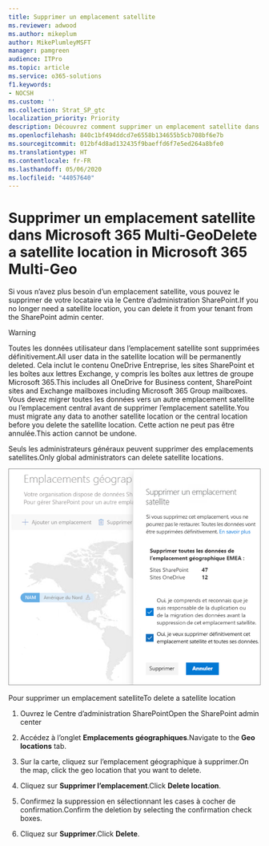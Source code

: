```yaml
---
title: Supprimer un emplacement satellite
ms.reviewer: adwood
ms.author: mikeplum
author: MikePlumleyMSFT
manager: pamgreen
audience: ITPro
ms.topic: article
ms.service: o365-solutions
f1.keywords:
- NOCSH
ms.custom: ''
ms.collection: Strat_SP_gtc
localization_priority: Priority
description: Découvrez comment supprimer un emplacement satellite dans Microsoft 365 Multi-Geo.
ms.openlocfilehash: 840c1bf494ddcd7e6558b134655b5cb708bf6e7b
ms.sourcegitcommit: 012bf4d8ad132435f9baeffd6f7e5ed264a8bfe0
ms.translationtype: HT
ms.contentlocale: fr-FR
ms.lasthandoff: 05/06/2020
ms.locfileid: "44057640"
---
```

# <a name="delete-a-satellite-location-in-microsoft-365-multi-geo"></a><span data-ttu-id="81542-103">Supprimer un emplacement satellite dans Microsoft 365 Multi-Geo</span><span class="sxs-lookup"><span data-stu-id="81542-103">Delete a satellite location in Microsoft 365 Multi-Geo</span></span>

<span data-ttu-id="81542-104">Si vous n’avez plus besoin d’un emplacement satellite, vous pouvez le supprimer de votre locataire via le Centre d’administration SharePoint.</span><span class="sxs-lookup"><span data-stu-id="81542-104">If you no longer need a satellite location, you can delete it from your tenant from the SharePoint admin center.</span></span>

> [!WARNING]
> <span data-ttu-id="81542-105">Toutes les données utilisateur dans l’emplacement satellite sont supprimées définitivement.</span><span class="sxs-lookup"><span data-stu-id="81542-105">All user data in the satellite location will be permanently deleted.</span></span> <span data-ttu-id="81542-106">Cela inclut le contenu OneDrive Entreprise, les sites SharePoint et les boîtes aux lettres Exchange, y compris les boîtes aux lettres de groupe Microsoft 365.</span><span class="sxs-lookup"><span data-stu-id="81542-106">This includes all OneDrive for Business content, SharePoint sites and Exchange mailboxes including Microsoft 365 Group mailboxes.</span></span> <span data-ttu-id="81542-107">Vous devez migrer toutes les données vers un autre emplacement satellite ou l’emplacement central avant de supprimer l’emplacement satellite.</span><span class="sxs-lookup"><span data-stu-id="81542-107">You must migrate any data to another satellite location or the central location before you delete the satellite location.</span></span> <span data-ttu-id="81542-108">Cette action ne peut pas être annulée.</span><span class="sxs-lookup"><span data-stu-id="81542-108">This action cannot be undone.</span></span>

<span data-ttu-id="81542-109">Seuls les administrateurs généraux peuvent supprimer des emplacements satellites.</span><span class="sxs-lookup"><span data-stu-id="81542-109">Only global administrators can delete satellite locations.</span></span>

![Capture d’écran d’un centre d’administration multigéographique présentant l’interface utilisateur pour la suppression d’un emplacement géographique](media/multi-geo-delete-satellite-location.png)

<span data-ttu-id="81542-111">Pour supprimer un emplacement satellite</span><span class="sxs-lookup"><span data-stu-id="81542-111">To delete a satellite location</span></span>

1. <span data-ttu-id="81542-112">Ouvrez le Centre d’administration SharePoint</span><span class="sxs-lookup"><span data-stu-id="81542-112">Open the SharePoint admin center</span></span>

2. <span data-ttu-id="81542-113">Accédez à l’onglet **Emplacements géographiques**.</span><span class="sxs-lookup"><span data-stu-id="81542-113">Navigate to the **Geo locations** tab.</span></span>

3. <span data-ttu-id="81542-114">Sur la carte, cliquez sur l’emplacement géographique à supprimer.</span><span class="sxs-lookup"><span data-stu-id="81542-114">On the map, click the geo location that you want to delete.</span></span>

4. <span data-ttu-id="81542-115">Cliquez sur **Supprimer l’emplacement**.</span><span class="sxs-lookup"><span data-stu-id="81542-115">Click **Delete location**.</span></span>

5. <span data-ttu-id="81542-116">Confirmez la suppression en sélectionnant les cases à cocher de confirmation.</span><span class="sxs-lookup"><span data-stu-id="81542-116">Confirm the deletion by selecting the confirmation check boxes.</span></span>

6. <span data-ttu-id="81542-117">Cliquez sur **Supprimer**.</span><span class="sxs-lookup"><span data-stu-id="81542-117">Click **Delete**.</span></span>
